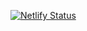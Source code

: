 [![Netlify Status](https://api.netlify.com/api/v1/badges/aabeb71c-0a7a-4320-893a-e304b91673c5/deploy-status)](https://app.netlify.com/sites/unrivaled-pastelito-a37362/deploys)
